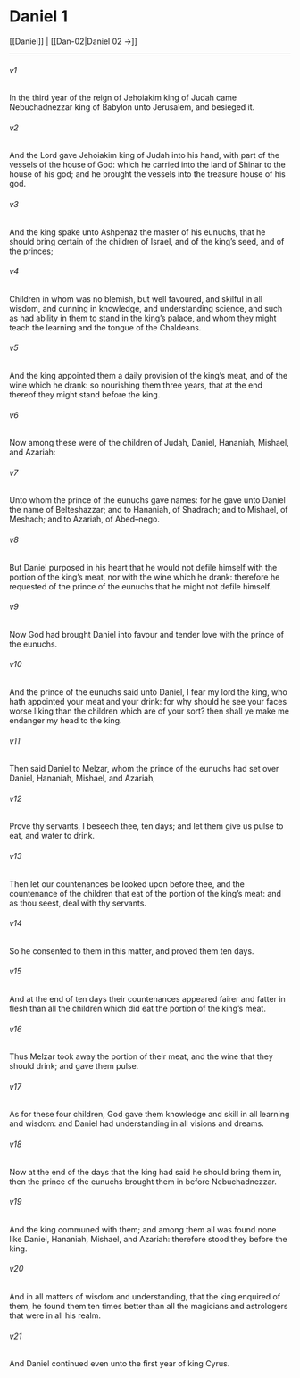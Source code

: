 # Daniel 1

[[Daniel]] | [[Dan-02|Daniel 02 →]]
***

###### v1
In the third year of the reign of Jehoiakim king of Judah came Nebuchadnezzar king of Babylon unto Jerusalem, and besieged it.
###### v2
And the Lord gave Jehoiakim king of Judah into his hand, with part of the vessels of the house of God: which he carried into the land of Shinar to the house of his god; and he brought the vessels into the treasure house of his god.
###### v3
And the king spake unto Ashpenaz the master of his eunuchs, that he should bring certain of the children of Israel, and of the king’s seed, and of the princes;
###### v4
Children in whom was no blemish, but well favoured, and skilful in all wisdom, and cunning in knowledge, and understanding science, and such as had ability in them to stand in the king’s palace, and whom they might teach the learning and the tongue of the Chaldeans.
###### v5
And the king appointed them a daily provision of the king’s meat, and of the wine which he drank: so nourishing them three years, that at the end thereof they might stand before the king.
###### v6
Now among these were of the children of Judah, Daniel, Hananiah, Mishael, and Azariah:
###### v7
Unto whom the prince of the eunuchs gave names: for he gave unto Daniel the name of Belteshazzar; and to Hananiah, of Shadrach; and to Mishael, of Meshach; and to Azariah, of Abed–nego.
###### v8
But Daniel purposed in his heart that he would not defile himself with the portion of the king’s meat, nor with the wine which he drank: therefore he requested of the prince of the eunuchs that he might not defile himself.
###### v9
Now God had brought Daniel into favour and tender love with the prince of the eunuchs.
###### v10
And the prince of the eunuchs said unto Daniel, I fear my lord the king, who hath appointed your meat and your drink: for why should he see your faces worse liking than the children which are of your sort? then shall ye make me endanger my head to the king.
###### v11
Then said Daniel to Melzar, whom the prince of the eunuchs had set over Daniel, Hananiah, Mishael, and Azariah,
###### v12
Prove thy servants, I beseech thee, ten days; and let them give us pulse to eat, and water to drink.
###### v13
Then let our countenances be looked upon before thee, and the countenance of the children that eat of the portion of the king’s meat: and as thou seest, deal with thy servants.
###### v14
So he consented to them in this matter, and proved them ten days.
###### v15
And at the end of ten days their countenances appeared fairer and fatter in flesh than all the children which did eat the portion of the king’s meat.
###### v16
Thus Melzar took away the portion of their meat, and the wine that they should drink; and gave them pulse.
###### v17
As for these four children, God gave them knowledge and skill in all learning and wisdom: and Daniel had understanding in all visions and dreams.
###### v18
Now at the end of the days that the king had said he should bring them in, then the prince of the eunuchs brought them in before Nebuchadnezzar.
###### v19
And the king communed with them; and among them all was found none like Daniel, Hananiah, Mishael, and Azariah: therefore stood they before the king.
###### v20
And in all matters of wisdom and understanding, that the king enquired of them, he found them ten times better than all the magicians and astrologers that were in all his realm.
###### v21
And Daniel continued even unto the first year of king Cyrus. 
